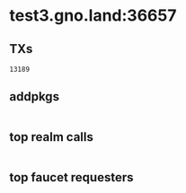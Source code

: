 # test3.gno.land:36657

## TXs
```
13189
```

## addpkgs
```
```

## top realm calls
```
```

## top faucet requesters
```
```

